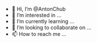 - 👋 Hi, I’m @AntonChub
- 👀 I’m interested in ...
- 🌱 I’m currently learning ...
- 💞️ I’m looking to collaborate on ...
- 📫 How to reach me ...

<!---
AntonChub/AntonChub is a ✨ special ✨ repository because its `README.md` (this file) appears on your GitHub profile.
You can click the Preview link to take a look at your changes.
--->
